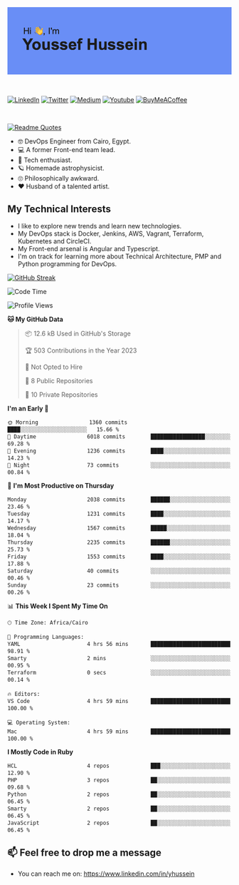 [![Youssef's GitHub Banner](./assets/youssef-hussein.png)](https://github.com/yorki404)

</br>

[![LinkedIn](https://img.shields.io/badge/linkedin-%230077B5.svg?style=for-the-badge&logo=linkedin&logoColor=white)](https://www.linkedin.com/in/yhussein/)
[![Twitter](https://img.shields.io/badge/devqik_-%231DA1F2.svg?style=for-the-badge&logo=Twitter&logoColor=white)](https://twitter.com/devqik_)
[![Medium](https://img.shields.io/badge/Medium-12100E?style=for-the-badge&logo=medium&logoColor=white)](https://medium.com/@devqik)
[![Youtube](https://img.shields.io/badge/YouTube-FF0000?style=for-the-badge&logo=youtube&logoColor=white)](https://www.youtube.com/@devqik)
[![BuyMeACoffee](https://img.shields.io/badge/Buy%20Me%20a%20Coffee-ffdd00?style=for-the-badge&logo=buy-me-a-coffee&logoColor=black)](https://www.buymeacoffee.com/devqik)

</br>

[![Readme Quotes](https://quotes-github-readme.vercel.app/api?type=horizontal&theme=dark)](https://github.com/piyushsuthar/github-readme-quotes)


- :nerd_face: DevOps Engineer from Cairo, Egypt.
- :computer: A former Front-end team lead.
- :satellite: Tech enthusiast.
- :ringed_planet: Homemade astrophysicist.
- :roll_eyes: Philosophically awkward.
- :heart: Husband of a talented artist.

## My Technical Interests

- I like to explore new trends and learn new technologies.
- My DevOps stack is Docker, Jenkins, AWS, Vagrant, Terraform, Kubernetes and CircleCI.
- My Front-end arsenal is Angular and Typescript.
- I'm on track for learning more about Technical Architecture, PMP and Python programming for DevOps.

[![GitHub Streak](https://github-readme-streak-stats.herokuapp.com/?user=devqik&theme=dark)](https://git.io/streak-stats)

<!--START_SECTION:waka-->
![Code Time](http://img.shields.io/badge/Code%20Time-542%20hrs%2039%20mins-blue)

![Profile Views](http://img.shields.io/badge/Profile%20Views-0-blue)

**🐱 My GitHub Data** 

> 📦 12.6 kB Used in GitHub's Storage 
 > 
> 🏆 503 Contributions in the Year 2023
 > 
> 🚫 Not Opted to Hire
 > 
> 📜 8 Public Repositories 
 > 
> 🔑 10 Private Repositories 
 > 
**I'm an Early 🐤** 

```text
🌞 Morning                1360 commits        ████░░░░░░░░░░░░░░░░░░░░░   15.66 % 
🌆 Daytime                6018 commits        █████████████████░░░░░░░░   69.28 % 
🌃 Evening                1236 commits        ████░░░░░░░░░░░░░░░░░░░░░   14.23 % 
🌙 Night                  73 commits          ░░░░░░░░░░░░░░░░░░░░░░░░░   00.84 % 
```
📅 **I'm Most Productive on Thursday** 

```text
Monday                   2038 commits        ██████░░░░░░░░░░░░░░░░░░░   23.46 % 
Tuesday                  1231 commits        ████░░░░░░░░░░░░░░░░░░░░░   14.17 % 
Wednesday                1567 commits        █████░░░░░░░░░░░░░░░░░░░░   18.04 % 
Thursday                 2235 commits        ██████░░░░░░░░░░░░░░░░░░░   25.73 % 
Friday                   1553 commits        ████░░░░░░░░░░░░░░░░░░░░░   17.88 % 
Saturday                 40 commits          ░░░░░░░░░░░░░░░░░░░░░░░░░   00.46 % 
Sunday                   23 commits          ░░░░░░░░░░░░░░░░░░░░░░░░░   00.26 % 
```


📊 **This Week I Spent My Time On** 

```text
🕑︎ Time Zone: Africa/Cairo

💬 Programming Languages: 
YAML                     4 hrs 56 mins       █████████████████████████   98.91 % 
Smarty                   2 mins              ░░░░░░░░░░░░░░░░░░░░░░░░░   00.95 % 
Terraform                0 secs              ░░░░░░░░░░░░░░░░░░░░░░░░░   00.14 % 

🔥 Editors: 
VS Code                  4 hrs 59 mins       █████████████████████████   100.00 % 

💻 Operating System: 
Mac                      4 hrs 59 mins       █████████████████████████   100.00 % 
```

**I Mostly Code in Ruby** 

```text
HCL                      4 repos             ███░░░░░░░░░░░░░░░░░░░░░░   12.90 % 
PHP                      3 repos             ██░░░░░░░░░░░░░░░░░░░░░░░   09.68 % 
Python                   2 repos             ██░░░░░░░░░░░░░░░░░░░░░░░   06.45 % 
Smarty                   2 repos             ██░░░░░░░░░░░░░░░░░░░░░░░   06.45 % 
JavaScript               2 repos             ██░░░░░░░░░░░░░░░░░░░░░░░   06.45 % 
```




<!--END_SECTION:waka-->

## 📫 Feel free to drop me a message
- You can reach me on: https://www.linkedin.com/in/yhussein

